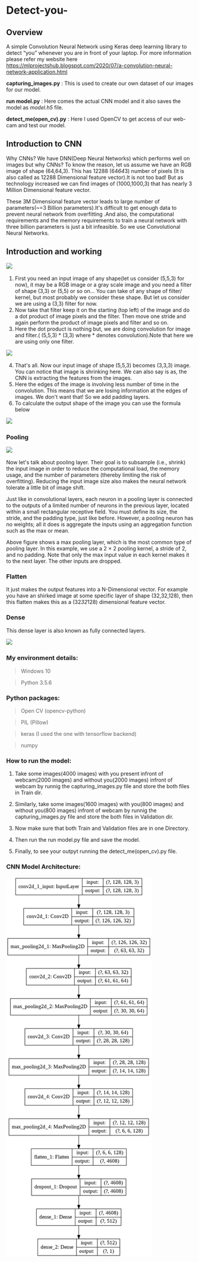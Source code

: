 # Detect-you-

## Overview
A simple Convolution Neural Network using Keras deep learning library to detect “you” whenever you are in front of your laptop. For more information please refer my website here https://mlprojectshub.blogspot.com/2020/07/a-convolution-neural-network-application.html

 **capturing_images.py** : This is used to create our own dataset of our images for our model.
 
 **run model.py** : Here comes the actual CNN model and it also saves the model as *model.h5* file.
 
 **detect_me(open_cv).py** : Here I used OpenCV to get access of our web-cam and test our model.

## Introduction to CNN
Why CNNs? We have DNN(Deep Neural Networks) which performs well on images but why CNNs? To know the reason, let us assume we have an RGB image of shape (64,64,3). This has 12288 (64*64*3) number of pixels (It is also called as 12288 Dimensional feature vector).It is not too bad! But as technology increased we can find images of (1000,1000,3) that has nearly 3 Million Dimensional feature vector. 

These 3M Dimensional feature vector leads to large number of parameters(~=3 Billion parameters).It's difficult to get enough data to prevent neural network from overfitting .And also, the computational requirements and the memory requirements to train a neural network with three billion parameters is just a bit infeasible. So we use Convolutional Neural Networks.

## Introduction and working

![](https://cdn-images-1.medium.com/max/1600/1*Fw-ehcNBR9byHtho-Rxbtw.gif)

1. First you need an input image of any shape(let us consider (5,5,3) for now), it may be a RGB image or a gray scale image and you need a filter of shape (3,3) or (5,5) or so on... You can take of any shape of filter/ kernel, but most probably we consider these shape. But let us consider we are using a (3,3) filter for now.
2. Now take that filter keep it on the starting (top left) of the image and do a dot product of image pixels and the filter. Then move one stride and again perform the product of image pixels and filter and so on.
3. Here the dot product is nothing but, we are doing convolution for image and filter.( (5,5,3) * (3,3)  where * denotes convolution).Note that here we are using only one filter.

![](http://media5.datahacker.rs/2018/11/sl_1.png)

4. That's all. Now our input image of shape (5,5,3) becomes (3,3,3) image. You can notice that image is shrinking here. We can also say is as, the CNN is extracting the features from the images.
5. Here the edges of the image is involving less number of time in the convolution. This means that we are losing information at the edges of images. We don't want that! So we add padding layers.
6. To calculate the output shape of the image you can use the formula below

![](https://cdn-images-1.medium.com/max/800/1*D47ER7IArwPv69k3O_1nqQ.png)

### Pooling

![](https://computersciencewiki.org/images/8/8a/MaxpoolSample2.png)

Now let's talk about pooling layer. Their goal is to subsample (i.e., shrink) the input image in order to reduce the computational load, the memory usage, and the number of parameters (thereby limiting the risk of overfitting). Reducing the input image size also makes the neural network tolerate a little bit of image shift.

Just like in convolutional layers, each neuron in a pooling layer is connected to the outputs of a limited number of neurons in the previous layer, located within a small rectangular receptive field. You must define its size, the stride, and the padding type, just like before. However, a pooling neuron has no weights; all it does is aggregate the inputs using an aggregation function such as the max or mean.

Above figure shows a max pooling layer, which is the most common type of pooling layer. In this example, we use a 2 × 2 pooling kernel, a stride of 2, and no padding. Note that only the max input value in each kernel makes it to the next layer. The other inputs are dropped.

### Flatten

It just makes the output features into a N-Dimensional vector. For example you have an shirked image at some specific layer of shape (32,32,128), then this flatten makes this as a (32*32*128) dimensional feature vector. 

### Dense

This dense layer is also known as fully connected layers.

![](https://miro.medium.com/max/6358/1*LNi7r7NKB5av_RGqxxhwGQ.png)

### My environment details:

> Windows 10

> Python 3.5.6


### Python packages:

> Open CV (opencv-python)

> PIL (Pillow)

> keras (I used the one with tensorflow backend)

> numpy

### How to run the model:
1) Take some images(4000 images) with you present infront of webcam(2000 images) and without you(2000 images) infront of webcam by runnig the capturing_images.py file and store the both files in Train dir.

2) Similarly, take some images(1600 images) with you(800 images) and without you(800 images) infront of webcam by runnig the capturing_images.py file and store the both files in Validation dir.

3) Now make sure that both Train and Validation files are in one Directory.

4) Then run the run model.py file and save the model.

5) Finally, to see your outpyt running the detect_me(open_cv).py file.

### CNN Model Architecture:
![](Images/detect_you.png)

